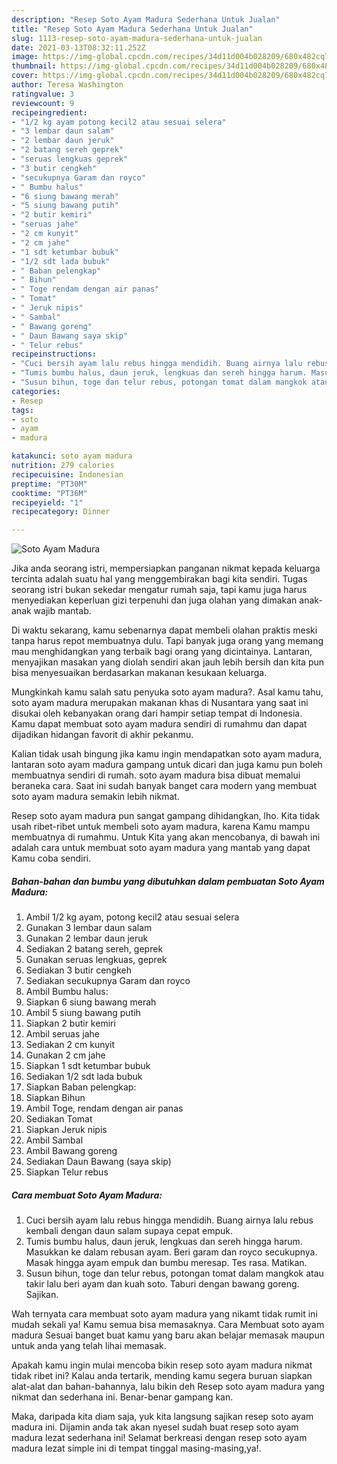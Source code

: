 ```yaml
---
description: "Resep Soto Ayam Madura Sederhana Untuk Jualan"
title: "Resep Soto Ayam Madura Sederhana Untuk Jualan"
slug: 1113-resep-soto-ayam-madura-sederhana-untuk-jualan
date: 2021-03-13T08:32:11.252Z
image: https://img-global.cpcdn.com/recipes/34d11d004b028209/680x482cq70/soto-ayam-madura-foto-resep-utama.jpg
thumbnail: https://img-global.cpcdn.com/recipes/34d11d004b028209/680x482cq70/soto-ayam-madura-foto-resep-utama.jpg
cover: https://img-global.cpcdn.com/recipes/34d11d004b028209/680x482cq70/soto-ayam-madura-foto-resep-utama.jpg
author: Teresa Washington
ratingvalue: 3
reviewcount: 9
recipeingredient:
- "1/2 kg ayam potong kecil2 atau sesuai selera"
- "3 lembar daun salam"
- "2 lembar daun jeruk"
- "2 batang sereh geprek"
- "seruas lengkuas geprek"
- "3 butir cengkeh"
- "secukupnya Garam dan royco"
- " Bumbu halus"
- "6 siung bawang merah"
- "5 siung bawang putih"
- "2 butir kemiri"
- "seruas jahe"
- "2 cm kunyit"
- "2 cm jahe"
- "1 sdt ketumbar bubuk"
- "1/2 sdt lada bubuk"
- " Baban pelengkap"
- " Bihun"
- " Toge rendam dengan air panas"
- " Tomat"
- " Jeruk nipis"
- " Sambal"
- " Bawang goreng"
- " Daun Bawang saya skip"
- " Telur rebus"
recipeinstructions:
- "Cuci bersih ayam lalu rebus hingga mendidih. Buang airnya lalu rebus kembali dengan daun salam supaya cepat empuk."
- "Tumis bumbu halus, daun jeruk, lengkuas dan sereh hingga harum. Masukkan ke dalam rebusan ayam. Beri garam dan royco secukupnya. Masak hingga ayam empuk dan bumbu meresap. Tes rasa. Matikan."
- "Susun bihun, toge dan telur rebus, potongan tomat dalam mangkok atau takir lalu beri ayam dan kuah soto. Taburi dengan bawang goreng. Sajikan."
categories:
- Resep
tags:
- soto
- ayam
- madura

katakunci: soto ayam madura 
nutrition: 279 calories
recipecuisine: Indonesian
preptime: "PT30M"
cooktime: "PT36M"
recipeyield: "1"
recipecategory: Dinner

---
```



![Soto Ayam Madura](https://img-global.cpcdn.com/recipes/34d11d004b028209/680x482cq70/soto-ayam-madura-foto-resep-utama.jpg)

Jika anda seorang istri, mempersiapkan panganan nikmat kepada keluarga tercinta adalah suatu hal yang menggembirakan bagi kita sendiri. Tugas seorang istri bukan sekedar mengatur rumah saja, tapi kamu juga harus menyediakan keperluan gizi terpenuhi dan juga olahan yang dimakan anak-anak wajib mantab.

Di waktu  sekarang, kamu sebenarnya dapat membeli olahan praktis meski tanpa harus repot membuatnya dulu. Tapi banyak juga orang yang memang mau menghidangkan yang terbaik bagi orang yang dicintainya. Lantaran, menyajikan masakan yang diolah sendiri akan jauh lebih bersih dan kita pun bisa menyesuaikan berdasarkan makanan kesukaan keluarga. 



Mungkinkah kamu salah satu penyuka soto ayam madura?. Asal kamu tahu, soto ayam madura merupakan makanan khas di Nusantara yang saat ini disukai oleh kebanyakan orang dari hampir setiap tempat di Indonesia. Kamu dapat membuat soto ayam madura sendiri di rumahmu dan dapat dijadikan hidangan favorit di akhir pekanmu.

Kalian tidak usah bingung jika kamu ingin mendapatkan soto ayam madura, lantaran soto ayam madura gampang untuk dicari dan juga kamu pun boleh membuatnya sendiri di rumah. soto ayam madura bisa dibuat memalui beraneka cara. Saat ini sudah banyak banget cara modern yang membuat soto ayam madura semakin lebih nikmat.

Resep soto ayam madura pun sangat gampang dihidangkan, lho. Kita tidak usah ribet-ribet untuk membeli soto ayam madura, karena Kamu mampu membuatnya di rumahmu. Untuk Kita yang akan mencobanya, di bawah ini adalah cara untuk membuat soto ayam madura yang mantab yang dapat Kamu coba sendiri.

<!--inarticleads1-->

##### Bahan-bahan dan bumbu yang dibutuhkan dalam pembuatan Soto Ayam Madura:

1. Ambil 1/2 kg ayam, potong kecil2 atau sesuai selera
1. Gunakan 3 lembar daun salam
1. Gunakan 2 lembar daun jeruk
1. Sediakan 2 batang sereh, geprek
1. Gunakan seruas lengkuas, geprek
1. Sediakan 3 butir cengkeh
1. Sediakan secukupnya Garam dan royco
1. Ambil  Bumbu halus:
1. Siapkan 6 siung bawang merah
1. Ambil 5 siung bawang putih
1. Siapkan 2 butir kemiri
1. Ambil seruas jahe
1. Sediakan 2 cm kunyit
1. Gunakan 2 cm jahe
1. Siapkan 1 sdt ketumbar bubuk
1. Sediakan 1/2 sdt lada bubuk
1. Siapkan  Baban pelengkap:
1. Siapkan  Bihun
1. Ambil  Toge, rendam dengan air panas
1. Sediakan  Tomat
1. Siapkan  Jeruk nipis
1. Ambil  Sambal
1. Ambil  Bawang goreng
1. Sediakan  Daun Bawang (saya skip)
1. Siapkan  Telur rebus




<!--inarticleads2-->

##### Cara membuat Soto Ayam Madura:

1. Cuci bersih ayam lalu rebus hingga mendidih. Buang airnya lalu rebus kembali dengan daun salam supaya cepat empuk.
1. Tumis bumbu halus, daun jeruk, lengkuas dan sereh hingga harum. Masukkan ke dalam rebusan ayam. Beri garam dan royco secukupnya. Masak hingga ayam empuk dan bumbu meresap. Tes rasa. Matikan.
1. Susun bihun, toge dan telur rebus, potongan tomat dalam mangkok atau takir lalu beri ayam dan kuah soto. Taburi dengan bawang goreng. Sajikan.




Wah ternyata cara membuat soto ayam madura yang nikamt tidak rumit ini mudah sekali ya! Kamu semua bisa memasaknya. Cara Membuat soto ayam madura Sesuai banget buat kamu yang baru akan belajar memasak maupun untuk anda yang telah lihai memasak.

Apakah kamu ingin mulai mencoba bikin resep soto ayam madura nikmat tidak ribet ini? Kalau anda tertarik, mending kamu segera buruan siapkan alat-alat dan bahan-bahannya, lalu bikin deh Resep soto ayam madura yang nikmat dan sederhana ini. Benar-benar gampang kan. 

Maka, daripada kita diam saja, yuk kita langsung sajikan resep soto ayam madura ini. Dijamin anda tak akan nyesel sudah buat resep soto ayam madura lezat sederhana ini! Selamat berkreasi dengan resep soto ayam madura lezat simple ini di tempat tinggal masing-masing,ya!.

